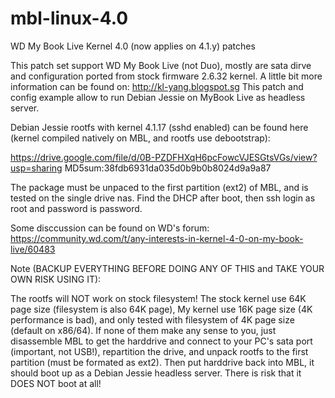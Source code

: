 # mbl-linux-4.0

WD My Book Live Kernel 4.0 (now applies on 4.1.y) patches

This patch set support WD My Book Live (not Duo), mostly are sata dirve and configuration ported from stock firmware 2.6.32 kernel.
A little bit more information can be found on: http://kl-yang.blogspot.sg 
This patch and config example allow to run Debian Jessie on MyBook Live as headless server.

Debian Jessie rootfs with kernel 4.1.17 (sshd enabled) can be found here (kernel compiled natively on MBL, and rootfs use debootstrap):

https://drive.google.com/file/d/0B-PZDFHXqH6pcFowcVJESGtsVGs/view?usp=sharing
MD5sum:38fdb6931da035d0b9b0b8024d9a9a87

The package must be unpaced to the first partition (ext2) of MBL, and is tested on the single drive nas.
Find the DHCP after boot, then ssh login as root and password is password.

Some disccussion can be found on WD's forum:
https://community.wd.com/t/any-interests-in-kernel-4-0-on-my-book-live/60483

Note (BACKUP EVERYTHING BEFORE DOING ANY OF THIS and TAKE YOUR OWN RISK USING IT):

The rootfs will NOT work on stock filesystem! The stock kernel use 64K page size (filesystem is also 64K page), 
My kernel use 16K page size (4K performance is bad), and only tested with filesystem of 4K page size (default on x86/64).
If none of them make any sense to you, just disassemble MBL to get the harddrive and connect to your PC's sata port (important, not USB!),
repartition the drive, and unpack rootfs to the first partition (must be formated as ext2).
Then put harddrive back into MBL, it should boot up as a Debian Jessie headless server.
There is risk that it DOES NOT boot at all!
